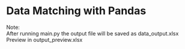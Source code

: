 # Data Matching with Pandas

Note:
<br>After running main.py the output file will be saved as data_output.xlsx
<br>Preview in output_preview.xlsx
